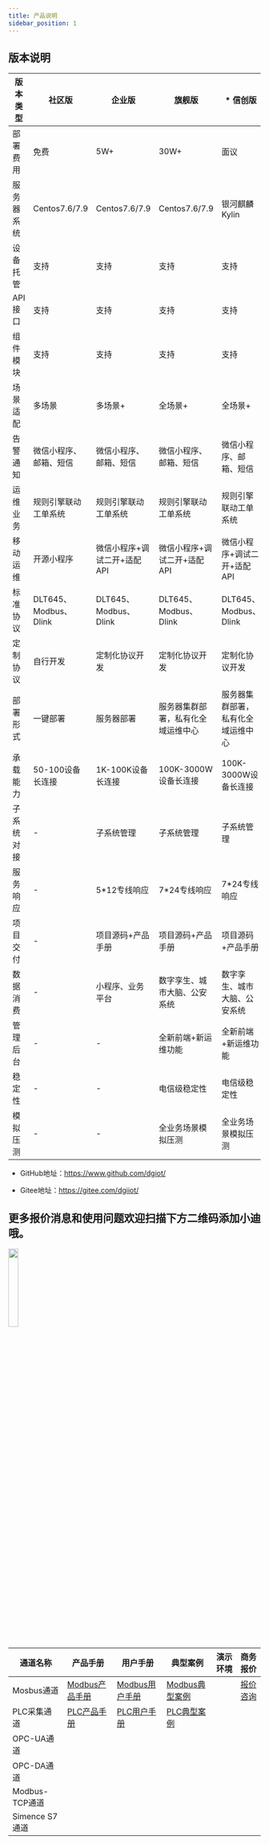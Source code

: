 ```yaml
---
title: 产品说明
sidebar_position: 1
---
```


## 版本说明

| 版本类型  | 社区版                 | 企业版                 | 旗舰版                 | * 信创版               |
|-------|---------------------|---------------------|---------------------|---------------------|
| 部署费用  | 免费                  | 5W+                 | 30W+                | 面议                  |
| 服务器系统 | Centos7.6/7.9       |Centos7.6/7.9 | Centos7.6/7.9       | 银河麒麟Kylin           |
| 设备托管  | 支持                  | 支持                  | 支持                  | 支持                  | 
| API接口 | 支持                  | 支持                  | 支持                  | 支持                  |  
| 组件模块  | 支持                  | 支持                  | 支持                  | 支持                  |  
| 场景适配  | 多场景                 | 多场景+                | 全场景+                | 全场景+                |    
| 告警通知  | 微信小程序、邮箱、短信         | 微信小程序、邮箱、短信         | 微信小程序、邮箱、短信         | 微信小程序、邮箱、短信         |  
| 运维业务  | 规则引擎联动工单系统          | 规则引擎联动工单系统          | 规则引擎联动工单系统          | 规则引擎联动工单系统          |  
| 移动运维  | 开源小程序               | 微信小程序+调试二开+适配API          | 微信小程序+调试二开+适配API    | 微信小程序+调试二开+适配API    |
| 标准协议  | DLT645、Modbus、Dlink | DLT645、Modbus、Dlink | DLT645、Modbus、Dlink | DLT645、Modbus、Dlink |
| 定制协议  | 自行开发                | 定制化协议开发 | 定制化协议开发             | 定制化协议开发             |
| 部署形式  | 一键部署                | 服务器部署               | 服务器集群部署，私有化全域运维中心   | 服务器集群部署，私有化全域运维中心   |
| 承载能力  | 50-100设备长连接         | 1K-100K设备长连接        | 100K-3000W设备长连接     | 100K-3000W设备长连接     |
| 子系统对接 | -                   | 子系统管理               | 子系统管理               | 子系统管理               |
| 服务响应  | -                   | 5*12专线响应            | 7*24专线响应            | 7*24专线响应            | 
| 项目交付  | -                   | 项目源码+产品手册           | 项目源码+产品手册           | 项目源码+产品手册           | 
| 数据消费  | -                   | 小程序、业务平台            | 数字孪生、城市大脑、公安系统      | 数字孪生、城市大脑、公安系统      | 
| 管理后台  | -                   | -                   | 全新前端+新运维功能          | 全新前端+新运维功能          |  
| 稳定性   | -                   | -                   | 电信级稳定性              | 电信级稳定性              | 
| 模拟压测  | -                   | -                   | 全业务场景模拟压测           | 全业务场景模拟压测           | 

+ GitHub地址：https://www.github.com/dgiot/

+ Gitee地址：https://gitee.com/dgiiot/

## 更多报价消息和使用问题欢迎扫描下方二维码添加小迪哦。

<img width="20%" src="https://dgiot-1253666439.cos.ap-shanghai-fsi.myqcloud.com/shuwa_tech/zh/news/%E5%B0%8F%E8%BF%AA%E5%BE%AE%E4%BF%A1.jpg" />


| 通道名称         | 产品手册                                                                    | 用户手册                                                                 | 典型案例                                              | 演示环境 | 商务报价                                        |
|--------------|-------------------------------------------------------------------------|----------------------------------------------------------------------|---------------------------------------------------|------|---------------------------------------------|
| Mosbus通道     | <a href="https://doc.dgiotcloud.cn/docs/product_doc/docs/product_manual/modbus_channel">Modbus产品手册</a> | <a href="https://doc.dgiotcloud.cn/docs/user_manual/docs/user_manual/modbus_channel">Modbus用户手册</a> | <a href="https://doc.dgiotcloud.cn/docs/classic_case/docs/modbus">Modbus典型案例</a> |      | <a href="https://doc.dgiotcloud.cn/docs/classic_case/docs/">报价咨询</a> |
| PLC采集通道     | <a href="https://doc.dgiotcloud.cn/docs/product_doc/docs/product_manual/PLC_channel">PLC产品手册</a>       | <a href="https://doc.dgiotcloud.cn/docs/user_manual/docs/user_manual/plc_channel">PLC用户手册</a>       | <a href="https://doc.dgiotcloud.cn/docs/classic_case/docs/PLC">PLC典型案例</a>       |      |                                             |
| OPC-UA通道     |                                                                         |                                                                      |                                                   |      |                                             |
| OPC-DA通道     |                                                                         |                                                                      |                                                   |      |
| Modbus-TCP通道 |                                                                         |                                                                      |                                                   |      |
| Simence S7通道 |                                                                         |                                                                      |                                                   |      |
